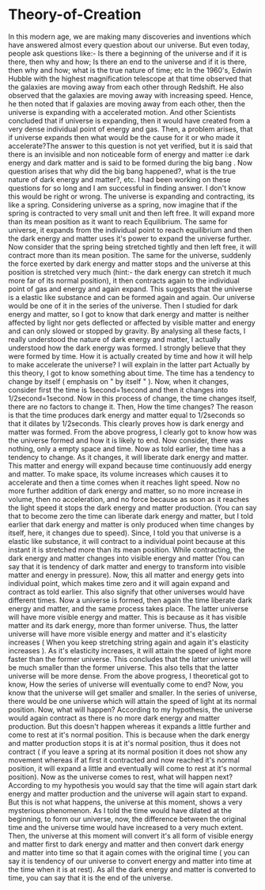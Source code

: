 # Theory-of-Creation
In this modern age, we are making many discoveries and inventions which have answered almost every question about our universe. But even today, people ask questions like:- Is there a beginning of the universe and if it is there, then why and how; Is there an end to the universe and if it is there, then why and how; what is the true nature of time; etc
In the 1960's, Edwin Hubble with the highest magnification telescope at that time observed that the galaxies are moving away from each other through Redshift. He also observed that the galaxies are moving away with increasing speed. Hence, he then noted that if galaxies are moving away from each other, then the universe is expanding with a accelerated motion. And other Scientists concluded that if universe is expanding, then it would have created from a very dense individual point of energy and gas. Then, a problem arises, that if universe expands then what would be the cause for it or who made it accelerate?The answer to this question is not yet verified, but it is said that there is an invisible and non noticeable form of energy and matter i:e dark energy and dark matter and is said to be formed during the big bang . Now question arises that why did the big bang happened?, what is the true nature of dark energy and matter?, etc.
I had been working on these questions for so long and I am successful in finding answer. I don't know this would be right or wrong. The universe is expanding and contracting, its like a spring. Considering universe as a spring, now imagine that if the spring is contracted to very small unit and then left free. It will expand more than its mean position as it want to reach Equilibrium. The same for universe, it expands from the individual point to reach equilibrium and then the dark energy and matter uses it's power to expand the universe further. Now consider that the spring being stretched tightly and then left free, it will contract more than its mean position. The same for the universe, suddenly the force exerted by dark energy and matter stops and the universe at this position is stretched very much (hint:- the dark energy can stretch it much more far of its normal position), it then contracts again to the individual point of gas and energy and again expand. This suggests that the universe is a elastic like substance and can be formed again and again. Our universe would be one of it in the series of the universe.
Then I studied for dark energy and matter, so I got to know that dark energy and matter is neither affected by light nor gets deflected or affected by visible matter and energy and can only slowed or stopped by gravity. By analysing all these facts, I really understood the nature of dark energy and matter, I actually understood how the dark energy was formed. I strongly believe that they were formed by time. How it is actually created by time and how it will help to make accelerate the universe? I will explain in the latter part
Actually by this theory, I got to know something about time. The time has a tendency to change by itself ( emphasis on " by itself " ). Now, when it changes, consider first the time is 1second=1second and then it changes into 1/2second=1second. Now in this process of change, the time changes itself, there are no factors to change it. Then, How the time changes? The reason is that the time produces dark energy and matter equal to 1/2seconds so that it dilates by 1/2seconds. This clearly proves how is dark energy and matter was formed.
From  the above progress, I clearly got to know how was the universe formed and how it is likely to end. Now consider, there was nothing, only a empty space and time. Now as told earlier, the time has a tendency to change. As it changes, it will liberate  dark energy and matter. This matter and energy will expand because time continuously add energy and matter. To make space, its volume increases which causes it to accelerate and then a time comes when it reaches light speed. Now no more further addition of dark energy and matter, so no more increase in volume, then no acceleration, and no force because as soon as it reaches the light speed it stops the dark energy and matter production. (You can say that to become zero the time can liberate dark energy and matter, but I told earlier that dark energy and matter is only produced when time changes by itself, here, it changes due to speed). Since, I told you that universe is a elastic like substance, it will contract to a individual point because at this instant it is stretched more than its mean position. While contracting, the dark energy and matter changes into visible energy and matter (You can say that it is tendency of dark matter and energy to transform into visible matter and energy in pressure). Now, this all matter and energy gets into individual point, which makes time zero and it will again expand and contract as told earlier. This also signify that other universes would have different times. 
Now a universe is formed, then again the time liberate dark energy and matter, and the same process takes place. The latter universe will have more visible energy and matter. This is because as it has visible matter and its dark energy, more than former universe. Thus, the latter universe will have more visible energy and matter and it's elasticity increases ( When you keep stretching string again and again it's elasticity increases ). As it's elasticity increases, it will attain the speed of light more faster than the former universe. This concludes that the latter universe will be much smaller than the former universe. This also tells that the latter universe will be more dense.
From the above progress, I theoretical got to know, How the series of universe will eventually come to end? Now, you know that the universe will get smaller and smaller. In the series of universe, there would be one universe which will attain the speed of light  at its normal position. Now, what will happen? According to my hypothesis, the universe would again contract as there is no more dark energy and matter production. But this doesn't happen whereas it expands a little further and come to rest at it's normal position. This is because when the dark energy and matter production stops it is at it's normal position, thus it does not contract ( if you leave a spring at its normal position it does not show any movement whereas if at first it contracted and now reached it's normal position, it will expand a little and eventually will come to rest at it's normal position). Now as the universe comes to rest, what will happen next? According to my hypothesis you would say that the time will again start dark energy and matter production and the universe will again start to expand. But this is not what happens, the universe at this moment, shows a very mysterious phenomenon. As I told the time would have dilated at the beginning, to form our universe, now, the difference between the original time and the universe time would have increased to a very much extent. Then, the universe at this moment will convert it's all form of visible energy and matter first to dark energy and matter and then convert dark energy and matter into time so that it again comes with the original time ( you can say it is tendency of our universe to convert energy and matter into time at the time when it is at rest). As all the dark energy and matter is converted to time, you can say that it is the end of the universe.

